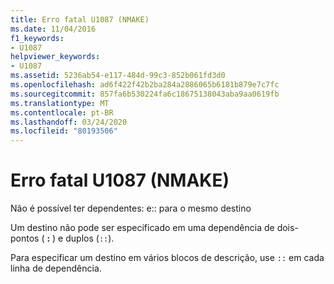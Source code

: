 ```yaml
---
title: Erro fatal U1087 (NMAKE)
ms.date: 11/04/2016
f1_keywords:
- U1087
helpviewer_keywords:
- U1087
ms.assetid: 5236ab54-e117-484d-99c3-852b061fd3d0
ms.openlocfilehash: ad6f422f42b2ba284a2886065b6181b879e7c7fc
ms.sourcegitcommit: 857fa6b530224fa6c18675138043aba9aa0619fb
ms.translationtype: MT
ms.contentlocale: pt-BR
ms.lasthandoff: 03/24/2020
ms.locfileid: "80193506"
---
```

# <a name="nmake-fatal-error-u1087"></a>Erro fatal U1087 (NMAKE)

Não é possível ter dependentes: e:: para o mesmo destino

Um destino não pode ser especificado em uma dependência de dois-pontos ( **:** ) e duplos (`::`).

Para especificar um destino em vários blocos de descrição, use `::` em cada linha de dependência.
